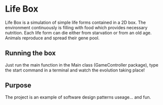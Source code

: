 # Life Box

Life Box is a simulation of simple life forms contained in a 2D box.
The environment continuously is filling with food which provides necessary nutrition. Each life form can die either from starvation or from an old age.
Animals reproduce and spread their gene pool.


## Running the box

Just run the main function in the Main class (GameController package), type the start command in a terminal and watch the evolution taking place!

## Purpose

The project is an example of software design patterns useage... and fun.
